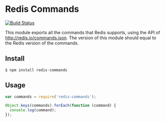 # Redis Commands

[![Build Status](https://travis-ci.org/luin/redis-commands.png?branch=master)](https://travis-ci.org/luin/redis-commands)

This module exports all the commands that Redis supports, using the API of http://redis.io/commands.json. The version of this module should equal to the Redis version of the commands.

## Install

```shell
$ npm install redis-commands
```

## Usage

```javascript
var commands = require('redis-commands');

Object.keys(commands).forEach(function (command) {
  console.log(command);
});
```
